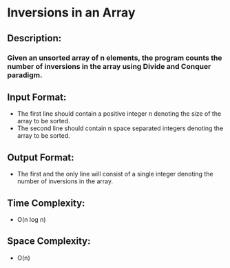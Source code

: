 # Inversions in an Array
## Description:
### Given an unsorted array of n elements, the program counts the number of inversions in the array using Divide and Conquer paradigm.
## Input Format:
* The first line should contain a positive integer n denoting the size of the array to be sorted.
* The second line should contain n space separated integers denoting the array to be sorted.
## Output Format:
* The first and the only line will consist of a single integer denoting the number of inversions in the array.
## Time Complexity:
* O(n log n)
## Space Complexity:
* O(n)